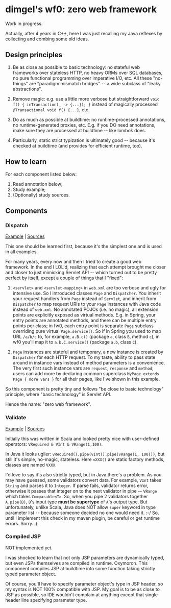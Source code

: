 # dimgel's wf0: zero web framework

Work in progress.

Actually, after 4 years in C++, here I was just recalling my Java reflexes by collecting and combing some old ideas.


## Design principles

1. Be as close as possible to basic technology: no stateful web frameworks over stateless HTTP, no heavy ORMs over SQL databases, no pure functional programming over imperative I/O, etc. All these "no-things" are "paradigm mismatch bridges" -- a wide subclass of "leaky abstractions".

2. Remove magic: e.g. use a little more verbose but straightforward `void f() { inTransaction(_ -> {...}); }` instead of magically processed `@Transactional void f() {...}`, etc.

3. Do as much as possible at buildtime: no runtime-processed annotations, no runtime-generated proxies, etc. E.g. if you DO need annotations, make sure they are processed at buildtime -- like lombok does.

4. Particularly, static strict typization is ultimately good -- because it's checked at buildtime (and provides for efficient runtime, too).


## How to learn

For each component listed below:

1. Read annotation below;
2. Study example;
3. (Optionally) study sources.


## Components

### Dispatch

[Example](examples/01-dispatch/) | [Sources](runtime/src/main/java/ru/dimgel/wf0/dispatch/)

This one should be learned first, because it's the simplest one and is used in all examples.

For many years, every now and then I tried to create a good web framework. In the end I LOL'd, realizing that each attempt brought me closer and closer to just mimicking Servlet API -- which turned out to be pretty perfect by itself, except a couple of things that I "fixed":

1. `<servlet>` and `<servlet-mapping>` in `web.xml` are too verbose and ugly for intensive use. So I introduced classes `Page` and `Dispatcher`. You inherit your request handlers from `Page` instead of `Servlet`, and inherit from `Dispatcher` to map request URIs to your `Page` instances with Java code instead of `web.xml`. No annotated POJOs (i.e. no magic), all extension points are explicitly exposed as virtual methods. E.g. in Spring, your entry points are annotated methods, and there can be multiple entry points per class; in fw0, each entry point is separate `Page` subclass overriding pure virtual `Page.service()`. So if in Spring you used to map URL `/a/b/c` to, for example, `a.B.c()` (package `a`, class `B`, method `c`), in wf0 you'll map it to `a.b.C.service()` (package `a.b`, class `C`).

2. `Page` instances are stateful and temporary, a new instance is created by `Dispatcher` for each HTTP request. To my taste, ability to pass state around in instance vars instead of method parameters is a convenience. The very first such instance vars are `request`, `response` and `method`; users can add more by declaring common superclass `MyPage extends Page { more vars }` for all their pages, like I've shown in this example.

So this component is pretty tiny and follows "be close to basic technology" principle, where "basic technology" is Servlet API.

Hence the name: "zero web framework".


### Validate

[Example](examples/02-validate/) | [Sources](runtime/src/main/java/ru/dimgel/wf0/validate/)

Initially this was written in Scala and looked pretty nice with user-defined operators: `VRequired & VInt & VRange(1,100)`.

In Java it looks uglier: `vRequired().pipe(vInt().pipe(vRange(1, 100)))`, but still it's simple, no-magic, stateless. Here `vXXX()` are static factory methods, classes are named `VXXX`.

I'd love to say it's also strictly typed, but in Java there's a problem. As you may have guessed, some validators convert data. For example, `VInt` takes `String` and parses it to `Integer`. If parse fails, validator returns error, otherwise it passes that integer on to the next validator in pipe -- `VRange` which takes `Comparable<T>`. So, when you pipe 2 validators together `A.pipe(B)`, `B`'s input type **must be supertype** of `A`'s output type. But unfortunately, unlike Scala, Java does NOT allow `super` keyword in type parameter list -- because someone decided no one would need it. :-/ So, until I implement this check in my maven plugin, be careful or get runtime errors. Sorry. :(


### Compiled JSP

NOT implemented yet.

I was shocked to learn that not only JSP parameters are dynamically typed, but even JSPs themselves are compiled in runtime. Oxymoron. This component compiles JSP at buildtime into some function taking strictly typed parameter object.

Of course, you'll have to specify parameter object's type in JSP header, so my syntax is NOT 100% compatible with JSP. My goal is to be as close to JSP as possible, so IDE wouldn't complain at anything except that single header line specifying parameter type.